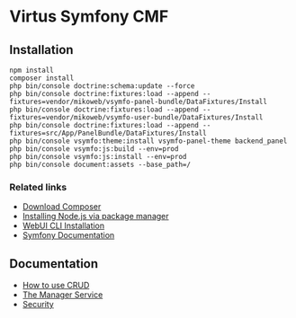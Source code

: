 # Virtus Symfony CMF

## Installation

    npm install
    composer install
    php bin/console doctrine:schema:update --force
    php bin/console doctrine:fixtures:load --append --fixtures=vendor/mikoweb/vsymfo-panel-bundle/DataFixtures/Install
    php bin/console doctrine:fixtures:load --append --fixtures=vendor/mikoweb/vsymfo-user-bundle/DataFixtures/Install
    php bin/console doctrine:fixtures:load --append --fixtures=src/App/PanelBundle/DataFixtures/Install
    php bin/console vsymfo:theme:install vsymfo-panel-theme backend_panel
    php bin/console vsymfo:js:build --env=prod
    php bin/console vsymfo:js:install --env=prod
    php bin/console document:assets --base_path=/

### Related links

- [Download Composer](https://getcomposer.org/download/)
- [Installing Node.js via package manager](https://nodejs.org/en/download/package-manager/)
- [WebUI CLI Installation](https://github.com/mikoweb/node-webui-installer)
- [Symfony Documentation](http://symfony.com/doc/current/index.html)

## Documentation

- [How to use CRUD](CRUD.md)
- [The Manager Service](Manager-Service.md)
- [Security](Security.md)
